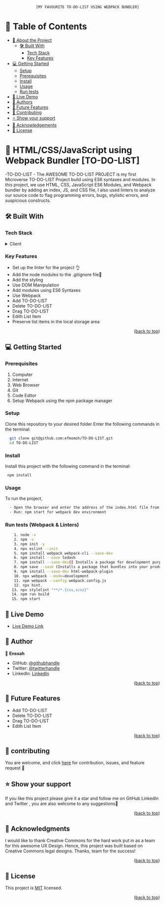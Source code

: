                   [MY FAVOURITE TO-DO-LIST USING WEBPACK BUNDLER]

# 📗 Table of Contents

- [📖 About the Project](#about-project)
  - [🛠 Built With](#built-with)
    - [Tech Stack](#tech-stack)
    - [Key Features](#key-features)
- [💻 Getting Started](#getting-started)
  - [Setup](#setup)
  - [Prerequisites](#prerequisites)
  - [Install](#install)
  - [Usage](#usage)
  - [Run tests](#run-tests)
- [🚀 Live Demo ](#-live-demo-)
- [👥 Authors](#authors)
- [🔭 Future Features](#future-features)
- [🤝 Contributing](#contributing)
- [⭐️ Show your support](#support)
- [🙏 Acknowledgements](#acknowledgements)
- [📝 License](#license)

# 📖 HTML/CSS/JavaScript using Webpack Bundler [TO-DO-LIST]<a name="about-project"></a>

-TO-DO-LIST - The AWESOME TO-DO-LIST PROJECT is my first Microverse TO-DO-LIST Project build using ES6 syntaxes and modules. In this project, we use HTML, CSS, JavaScript ES6 Modules, and Webpack bundler by adding an index, JS, and CSS file, I also used linters to analyze our source code to flag programming errors, bugs, stylistic errors, and suspicious constructs.

## 🛠 Built With <a name="built-with"></a>

### Tech Stack <a name="tech-stack"></a>

<details>
  <summary>Client</summary>
  <ul>
    <li><a href="https://html.spec.whatwg.org/">HTML</a></li>
    <li><a href="https://www.w3.org/TR/CSS/#css">CSS</a></li>
    <li><a href="#">JavaScript</a></li>
    <li><a href="#">Webpack</a></li>
  </ul>
</details>

### Key Features <a name="key-features"></a>

- Set up the linter for the project 👌
- Add the node modules to the .gitignore file🚀
- Add the styling
- Use DOM Manipulation
- Add modules using ES6 Syntaxes
- Use Webpack
- Add TO-DO-LIST
- Delete TO-DO-LIST
- Drag TO-DO-LIST
- Edith List Item
- Preserve list items in the local storage area

<p align="right">(<a href="#readme-top">back to top</a>)</p>

## 💻 Getting Started <a name="getting-started"></a>

### Prerequisites

1. Computer
2. Internet
3. Web Browser
4. Git
5. Code Editor
6. Setup Webpack using the npm package manager

### Setup

Clone this repository to your desired folder Enter the following commands in the terminal:

```sh
  git clone git@github.com:efmomoh/TO-DO-LIST.git
  cd TO-DO-LIST
```

### Install

Install this project with the following command in the terminal:

```sh
 npm install

```

### Usage

To run the project,

```sh
  - Open the browser and enter the address of the index.html file from your computer/server
  - Run: npm start for webpack dev environment

```

### Run tests (Webpack & Linters)

```sh
    1. node -v
    2. npm -v
    3. npm init -y
    4. npx eslint --init
    5. npm install webpack webpack-cli --save-dev
    6. npm install --save lodash
    7. npm install --save-dev(I Installs a package for development purposes)
    8. npm save --save (Installs a package that bundles into your production bundle)
    9. npm install --save-dev html-webpack-plugin
    10. npx webpack --mode=development
    11. npm webpack --config webpack.config.js
    12. npx hint.
   13. npx stylelint "**/*.{css,scss}"
   14. npm run build
   15. npm start
```

## 🚀 Live Demo <a name="live-demo"></a>

- [Live Demo Link](https://efmomoh.github.io/TO-DO-LIST/)

## 👥 Author <a name="authors"></a>

👤 **Enssah**

- GitHub: [@githubhandle](https://github.com/efmomoh)
- Twitter: [@twitterhandle](https://twitter.com/@efmomoh)
- LinkedIn: [LinkedIn](https://www.linkedin.com/in/efmomoh?lipi=urn%3Ali%3Apage%3Ad_flagship3_profile_view_base_contact_details%3BQI%2F5GWZxS063VqRg2rilyg%3D%3D)

<p align="right">(<a href="#readme-top">back to top</a>)</p>

## 🔭 Future Features <a name="future-features"></a>

- Add TO-DO-LIST
- Delete TO-DO-LIST
- Drag TO-DO-LIST
- Edith List Item

<p align="right">(<a href="#readme-top">back to top</a>)</p>

## 🤝 contributing <a name="contributing"></a>

You are welcome, and click <a href="https://github.com/efmomoh/Webpack-demo/issues/2">here</a> for contribution, issues, and feature request 🙏

## ⭐️ Show your support <a name="support"></a>

If you like this project please give it a star and follow me on GitHub LinkedIn and Twitter
, you are also welcome to any suggestions🙏

<p align="right">(<a href="#readme-top">back to top</a>)</p>

## 🙏 Acknowledgments <a name="acknowledgements"></a>

I would like to thank Creative Commons for the hard work put in as a team for this awesome UX Design. Hence, this project was built based on Creative Commons legal designs. Thanks, team for the success!

<p align="right">(<a href="#readme-top">back to top</a>)</p>

## 📝 License <a name="license"></a>

This project is [MIT](./LICENSE) licensed.

<p align="right">(<a href="#readme-top">back to top</a>)</p>
